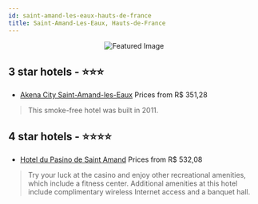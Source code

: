```yaml
---
id: saint-amand-les-eaux-hauts-de-france
title: Saint-Amand-Les-Eaux, Hauts-de-France
---
```


<center><img src="https://i.travelapi.com/hotels/2000000/1710000/1710000/1709910/ed4e30d2_z.jpg" alt="Featured Image" /></center>


##  3 star hotels - ⭐️⭐️⭐️

-    [Akena City Saint-Amand-les-Eaux](https://us.hurb.com/hotels/saint-amand-les-eaux/akena-city-saint-amand-les-eaux-JNP-JP861410?cmp=18055) Prices from R$ 351,28
   > This smoke-free hotel was built in 2011.

##  4 star hotels - ⭐️⭐️⭐️⭐️

-    [Hotel du Pasino de Saint Amand](https://us.hurb.com/hotels/saint-amand-les-eaux/hotel-du-pasino-de-saint-amand-JNP-JP253570?cmp=18055) Prices from R$ 532,08
   > Try your luck at the casino and enjoy other recreational amenities, which include a fitness center. Additional amenities at this hotel include complimentary wireless Internet access and a banquet hall.
